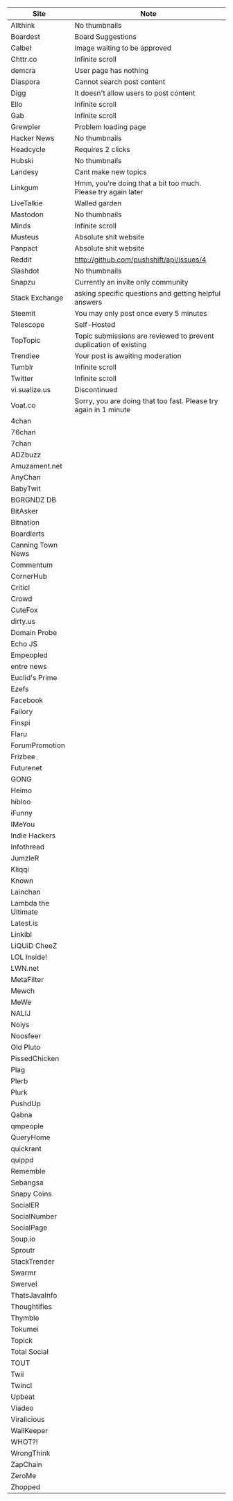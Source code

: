 Site | Note
-----|-----
Allthink | No thumbnails
Boardest | Board Suggestions
Calbel | Image waiting to be approved
Chttr.co | Infinite scroll
demcra | User page has nothing
Diaspora | Cannot search post content
Digg | It doesn't allow users to post content
Ello | Infinite scroll
Gab | Infinite scroll
Grewpler | Problem loading page
Hacker News | No thumbnails
Headcycle | Requires 2 clicks
Hubski | No thumbnails
Landesy | Cant make new topics
Linkgum | Hmm, you're doing that a bit too much. Please try again later
LiveTalkie | Walled garden
Mastodon | No thumbnails
Minds | Infinite scroll
Musteus | Absolute shit website
Panpact | Absolute shit website
Reddit | http://github.com/pushshift/api/issues/4
Slashdot | No thumbnails
Snapzu | Currently an invite only community
Stack Exchange | asking specific questions and getting helpful answers
Steemit | You may only post once every 5 minutes
Telescope | Self-Hosted
TopTopic | Topic submissions are reviewed to prevent duplication of existing
Trendiee | Your post is awaiting moderation
Tumblr | Infinite scroll
Twitter | Infinite scroll
vi.sualize.us | Discontinued
Voat.co | Sorry, you are doing that too fast. Please try again in 1 minute
4chan |
76chan |
7chan |
ADZbuzz |
Amuzament.net |
AnyChan |
BabyTwit |
BGRGNDZ DB |
BitAsker |
Bitnation |
Boardlerts |
Canning Town News |
Commentum |
CornerHub |
Criticl |
Crowd |
CuteFox |
dirty.us |
Domain Probe |
Echo JS |
Empeopled |
entre news |
Euclid's Prime |
Ezefs |
Facebook |
Failory |
Finspi |
Flaru |
ForumPromotion |
Frizbee |
Futurenet |
GONG |
Heimo |
hibloo |
iFunny |
IMeYou |
Indie Hackers |
Infothread |
JumzleR |
Kliqqi |
Known |
Lainchan |
Lambda the Ultimate |
Latest.is |
Linkibl |
LiQUiD CheeZ |
LOL Inside! |
LWN.net |
MetaFilter |
Mewch |
MeWe |
NALIJ |
Noiys |
Noosfeer |
Old Pluto |
PissedChicken |
Plag |
Plerb |
Plurk |
PushdUp |
Qabna |
qmpeople |
QueryHome |
quickrant |
quippd |
Rememble |
Sebangsa |
Snapy Coins |
SocialER |
SocialNumber |
SocialPage |
Soup.io |
Sproutr |
StackTrender |
Swarmr |
Swervel |
ThatsJavaInfo |
Thoughtifies |
Thymble |
Tokumei |
Topick |
Total Social |
TOUT |
Twii |
Twincl |
Upbeat |
Viadeo |
Viralicious |
WallKeeper |
WHOT?! |
WrongThink |
ZapChain |
ZeroMe |
Zhopped |
